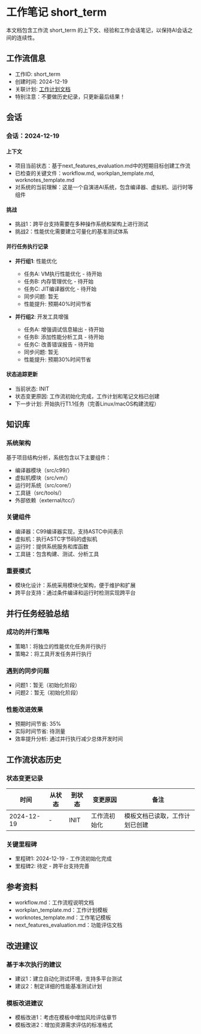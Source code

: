 # 工作笔记 short_term

本文档包含工作流 short_term 的上下文、经验和工作会话笔记，以保持AI会话之间的连续性。

## 工作流信息
- 工作ID: short_term
- 创建时间: 2024-12-19
- 关联计划: [工作计划文档](workplan_short_term.md)
- 特别注意：不要做历史纪录，只更新最后结果！

## 会话

### 会话：2024-12-19

#### 上下文
- 项目当前状态：基于next_features_evaluation.md中的短期目标创建工作流
- 已检查的关键文件：workflow.md, workplan_template.md, worknotes_template.md
- 对系统的当前理解：这是一个自演进AI系统，包含编译器、虚拟机、运行时等组件

#### 挑战
- 挑战1：跨平台支持需要在多种操作系统和架构上进行测试
- 挑战2：性能优化需要建立可量化的基准测试体系

#### 并行任务执行记录
- **并行组1**: 性能优化
  - 任务A: VM执行性能优化 - 待开始
  - 任务B: 内存管理优化 - 待开始
  - 任务C: JIT编译器优化 - 待开始
  - 同步问题: 暂无
  - 性能提升: 预期40%时间节省

- **并行组2**: 开发工具增强
  - 任务A: 增强调试信息输出 - 待开始
  - 任务B: 添加性能分析工具 - 待开始
  - 任务C: 改善错误报告 - 待开始
  - 同步问题: 暂无
  - 性能提升: 预期30%时间节省

#### 状态追踪更新
- 当前状态: INIT
- 状态变更原因: 工作流初始化完成，工作计划和笔记文档已创建
- 下一步计划: 开始执行T1.1任务（完善Linux/macOS构建流程）

## 知识库

### 系统架构
基于项目结构分析，系统包含以下主要组件：
- 编译器模块（src/c99/）
- 虚拟机模块（src/vm/）
- 运行时系统（src/core/）
- 工具链（src/tools/）
- 外部依赖（external/tcc/）

### 关键组件
- 编译器：C99编译器实现，支持ASTC中间表示
- 虚拟机：执行ASTC字节码的虚拟机
- 运行时：提供系统服务和库函数
- 工具链：包含构建、测试、分析工具

### 重要模式
- 模块化设计：系统采用模块化架构，便于维护和扩展
- 跨平台支持：通过条件编译和运行时检测实现跨平台

## 并行任务经验总结

### 成功的并行策略
- 策略1：将独立的性能优化任务并行执行
- 策略2：将工具开发任务并行执行

### 遇到的同步问题
- 问题1：暂无（初始化阶段）
- 问题2：暂无（初始化阶段）

### 性能改进效果
- 预期时间节省: 35%
- 实际时间节省: 待测量
- 效率提升分析: 通过并行执行减少总体开发时间

## 工作流状态历史

### 状态变更记录
| 时间 | 从状态 | 到状态 | 变更原因 | 备注 |
|------|--------|--------|----------|------|
| 2024-12-19 | - | INIT | 工作流初始化 | 模板文档已读取，工作计划已创建 |

### 关键里程碑
- 里程碑1: 2024-12-19 - 工作流初始化完成
- 里程碑2: 待定 - 跨平台支持完善

## 参考资料

- workflow.md：工作流程说明文档
- workplan_template.md：工作计划模板
- worknotes_template.md：工作笔记模板
- next_features_evaluation.md：功能评估文档

## 改进建议

### 基于本次执行的建议
- 建议1：建立自动化测试环境，支持多平台测试
- 建议2：制定详细的性能基准测试计划

### 模板改进建议
- 模板改进1：考虑在模板中增加风险评估章节
- 模板改进2：增加资源需求评估的标准格式 